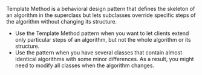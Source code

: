 Template Method is a behavioral design pattern that defines the skeleton of an algorithm in the superclass but lets subclasses override specific steps of the algorithm without changing its structure.

- Use the Template Method pattern when you want to let clients extend only particular steps of an algorithm, but not the whole algorithm or its structure.
- Use the pattern when you have several classes that contain almost identical algorithms with some minor differences. As a result, you might need to modify all classes when the algorithm changes.
